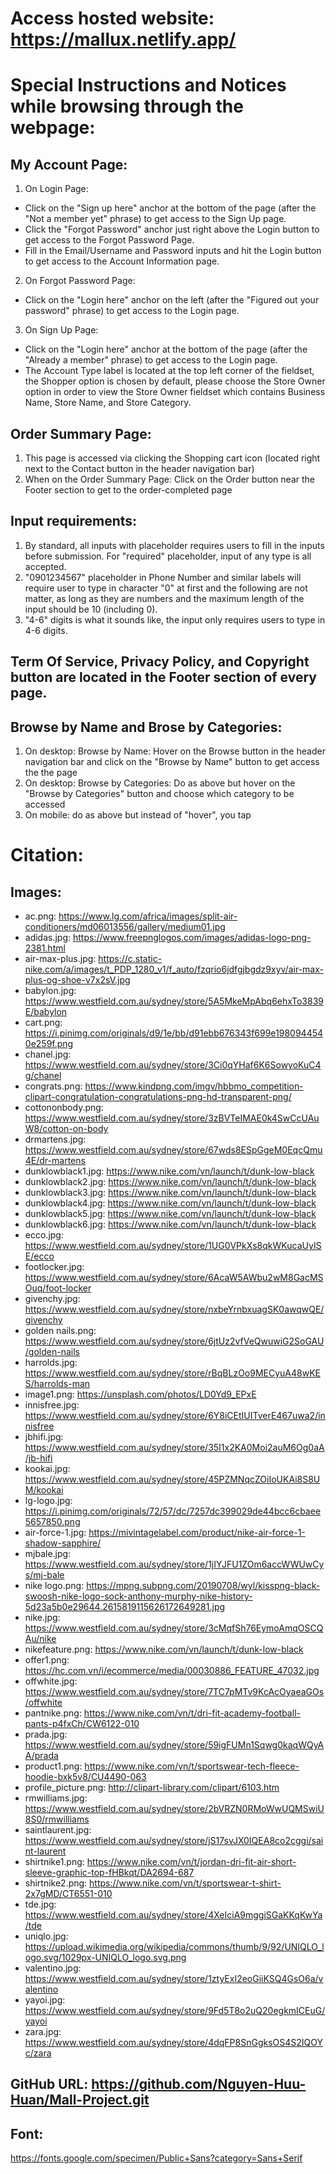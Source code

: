 # Access hosted website: https://mallux.netlify.app/

# Special Instructions and Notices while browsing through the webpage:
## My Account Page:
1. On Login Page:
- Click on the "Sign up here" anchor at the bottom of the page (after the "Not a member yet" phrase) to get access to the Sign Up page.
- Click the "Forgot Password" anchor just right above the Login button to get access to the Forgot Password Page.
- Fill in the Email/Username and Password inputs and hit the Login button to get access to the Account Information page.
2. On Forgot Password Page:
- Click on the "Login here" anchor on the left (after the "Figured out your password" phrase) to get access to the Login page.
3. On Sign Up Page:
- Click on the "Login here" anchor at the bottom of the page (after the "Already a member" phrase) to get access to the Login page.
- The Account Type label is located at the top left corner of the fieldset, the Shopper option is chosen by default, please choose the Store Owner option in order to view the Store Owner fieldset which contains Business Name, Store Name, and Store Category.
                 
## Order Summary Page: 
1. This page is accessed via clicking the Shopping cart icon (located right next to the Contact button in the header navigation bar)
2. When on the Order Summary Page: Click on the Order button near the Footer section to get to the order-completed page
      
## Input requirements: 
1. By standard, all inputs with placeholder requires users to fill in the inputs before submission. For "required" placeholder, input of any type is all
   accepted.
2. "0901234567" placeholder in Phone Number and similar labels will require user to type in character "0" at first and the following are not matter, as
   long as they are numbers and the maximum length of the input should be 10 (including 0).
3. "4-6" digits is what it sounds like, the input only requires users to type in 4-6 digits.
            
## Term Of Service, Privacy Policy, and Copyright button are located in the Footer section of every page.
 
## Browse by Name and Brose by Categories:
1.  On desktop: Browse by Name: Hover on the Browse button in the header navigation bar and click on the "Browse by Name" button to get access the the page
2.  On desktop: Browse by Categories: Do as above but hover on the "Browse by Categories" button and choose which category to be accessed
3. On mobile: do as above but instead of "hover", you tap
       
      
# Citation:
## Images:
- ac.png: https://www.lg.com/africa/images/split-air-conditioners/md06013556/gallery/medium01.jpg
- adidas.jpg: https://www.freepnglogos.com/images/adidas-logo-png-2381.html
- air-max-plus.jpg: https://c.static-nike.com/a/images/t_PDP_1280_v1/f_auto/fzqrio6jdfgjbgdz9xyv/air-max-plus-og-shoe-v7x2sV.jpg
- babylon.jpg: https://www.westfield.com.au/sydney/store/5A5MkeMpAbq6ehxTo3839E/babylon
- cart.png: https://i.pinimg.com/originals/d9/1e/bb/d91ebb676343f699e1980944540e259f.png
- chanel.jpg: https://www.westfield.com.au/sydney/store/3Ci0qYHaf6K6SowyoKuC4g/chanel
- congrats.png: https://www.kindpng.com/imgv/hbbmo_competition-clipart-congratulation-congratulations-png-hd-transparent-png/
- cottononbody.png: https://www.westfield.com.au/sydney/store/3zBVTeIMAE0k4SwCcUAuW8/cotton-on-body
- drmartens.jpg: https://www.westfield.com.au/sydney/store/67wds8ESpGgeM0EqcQmu4E/dr-martens
- dunklowblack1.jpg: https://www.nike.com/vn/launch/t/dunk-low-black
- dunklowblack2.jpg: https://www.nike.com/vn/launch/t/dunk-low-black
- dunklowblack3.jpg: https://www.nike.com/vn/launch/t/dunk-low-black
- dunklowblack4.jpg: https://www.nike.com/vn/launch/t/dunk-low-black
- dunklowblack5.jpg: https://www.nike.com/vn/launch/t/dunk-low-black
- dunklowblack6.jpg: https://www.nike.com/vn/launch/t/dunk-low-black
- ecco.jpg: https://www.westfield.com.au/sydney/store/1UG0VPkXs8qkWKucaUyISE/ecco
- footlocker.jpg: https://www.westfield.com.au/sydney/store/6AcaW5AWbu2wM8GacMSOuq/foot-locker
- givenchy.jpg: https://www.westfield.com.au/sydney/store/nxbeYrnbxuagSK0awqwQE/givenchy
- golden nails.png: https://www.westfield.com.au/sydney/store/6jtUz2vfVeQwuwiG2SoGAU/golden-nails
- harrolds.jpg: https://www.westfield.com.au/sydney/store/rBqBLzOo9MECyuA48wKES/harrolds-man
- image1.png: https://unsplash.com/photos/LD0Yd9_EPxE
- innisfree.jpg: https://www.westfield.com.au/sydney/store/6Y8iCEtIUITverE467uwa2/innisfree
- jbhifi.jpg: https://www.westfield.com.au/sydney/store/35I1x2KA0Moi2auM6Og0aA/jb-hifi
- kookai.jpg: https://www.westfield.com.au/sydney/store/45PZMNqcZOiIoUKAi8S8UM/kookai
- lg-logo.jpg: https://i.pinimg.com/originals/72/57/dc/7257dc399029de44bcc6cbaee5657850.png
- air-force-1.jpg: https://mivintagelabel.com/product/nike-air-force-1-shadow-sapphire/
- mjbale.jpg: https://www.westfield.com.au/sydney/store/1jIYJFU1ZOm6accWWUwCys/mj-bale
- nike logo.png: https://mpng.subpng.com/20190708/wyl/kisspng-black-swoosh-nike-logo-sock-anthony-murphy-nike-history-5d23a5b0e29644.2615819115626172649281.jpg
- nike.jpg: https://www.westfield.com.au/sydney/store/3cMqfSh76EymoAmqOSCQAu/nike
- nikefeature.png: https://www.nike.com/vn/launch/t/dunk-low-black
- offer1.png: https://hc.com.vn/i/ecommerce/media/00030886_FEATURE_47032.jpg
- offwhite.jpg: https://www.westfield.com.au/sydney/store/7TC7pMTv9KcAcOyaeaGOs/offwhite
- pantnike.png: https://www.nike.com/vn/t/dri-fit-academy-football-pants-p4fxCh/CW6122-010
- prada.jpg: https://www.westfield.com.au/sydney/store/59igFUMn1Sqwg0kaqWQyAA/prada
- product1.png: https://www.nike.com/vn/t/sportswear-tech-fleece-hoodie-bxk5v8/CU4490-063
- profile_picture.png: http://clipart-library.com/clipart/6103.htm
- rmwilliams.jpg: https://www.westfield.com.au/sydney/store/2bVRZN0RMoWwUQMSwiU8S0/rmwilliams
- saintlaurent.jpg: https://www.westfield.com.au/sydney/store/jS17svJX0IQEA8co2cggi/saint-laurent
- shirtnike1.png: https://www.nike.com/vn/t/jordan-dri-fit-air-short-sleeve-graphic-top-fHBkqt/DA2694-687
- shirtnike2.png: https://www.nike.com/vn/t/sportswear-t-shirt-2x7gMD/CT6551-010
- tde.jpg: https://www.westfield.com.au/sydney/store/4XeIciA9mggiSGaKKqKwYa/tde
- uniqlo.jpg: https://upload.wikimedia.org/wikipedia/commons/thumb/9/92/UNIQLO_logo.svg/1029px-UNIQLO_logo.svg.png
- valentino.jpg: https://www.westfield.com.au/sydney/store/1ztyExI2eoGiiKSQ4GsO6a/valentino
- yayoi.jpg: https://www.westfield.com.au/sydney/store/9Fd5T8o2uQ20egkmICEuG/yayoi
- zara.jpg: https://www.westfield.com.au/sydney/store/4dqFP8SnGgksOS4S2IQOYc/zara
## GitHub URL: https://github.com/Nguyen-Huu-Huan/Mall-Project.git       
## Font:
https://fonts.google.com/specimen/Public+Sans?category=Sans+Serif
	
	
